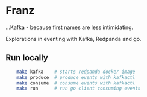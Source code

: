 # Franz

...Kafka - because first names are less intimidating.

Explorations in eventing with Kafka, Redpanda and go.

## Run locally

```sh
	make kafka    # starts redpanda docker image
	make produce  # produce events with kafkactl
	make consume  # consume events with kafkactl
	make run      # run go client consuming events
```
